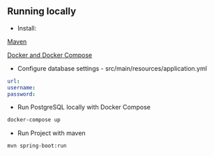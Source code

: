 ## Running locally

- Install:
  
[Maven](https://maven.apache.org/)

[Docker and Docker Compose](https://docs.docker.com/engine/install/)
 

- Configure database settings - src/main/resources/application.yml

```yaml
url: 
username: 
password: 
```
- Run PostgreSQL locally with Docker Compose 

```bash
docker-compose up
```

- Run Project with maven

```bash
mvn spring-boot:run
``` 